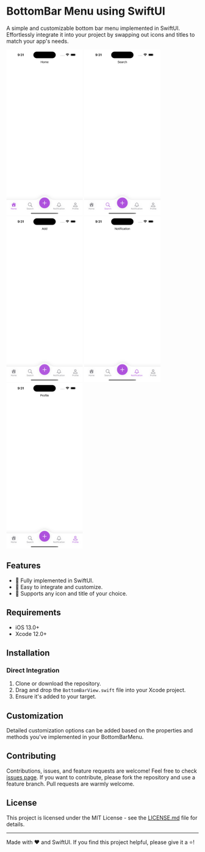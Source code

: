 # BottomBar Menu using SwiftUI

A simple and customizable bottom bar menu implemented in SwiftUI. Effortlessly integrate it into your project by swapping out icons and titles to match your app's needs.
<p float="left">
<img src='https://github.com/Hitesh0321/BottomBarSwiftUI/blob/main/Images/1.png' width='200' height='434'>
<img src='https://github.com/Hitesh0321/BottomBarSwiftUI/blob/main/Images/2.png' width='200' height='434'>
<img src='https://github.com/Hitesh0321/BottomBarSwiftUI/blob/main/Images/3.png' width='200' height='434'>
<img src='https://github.com/Hitesh0321/BottomBarSwiftUI/blob/main/Images/4.png' width='200' height='434'>
<img src='https://github.com/Hitesh0321/BottomBarSwiftUI/blob/main/Images/5.png' width='200' height='434'>
</p>


## Features
- 📱 Fully implemented in SwiftUI.
- 🔄 Easy to integrate and customize.
- 🎨 Supports any icon and title of your choice.

## Requirements
- iOS 13.0+
- Xcode 12.0+

## Installation

### Direct Integration
1. Clone or download the repository.
2. Drag and drop the `BottomBarView.swift` file into your Xcode project.
3. Ensure it's added to your target.


## Customization
Detailed customization options can be added based on the properties and methods you've implemented in your BottomBarMenu.

## Contributing
Contributions, issues, and feature requests are welcome! Feel free to check [issues page](LINK_TO_ISSUES_PAGE). If you want to contribute, please fork the repository and use a feature branch. Pull requests are warmly welcome.

## License
This project is licensed under the MIT License - see the [LICENSE.md](LICENSE.md) file for details.

---

Made with ❤️ and SwiftUI. If you find this project helpful, please give it a ⭐!

